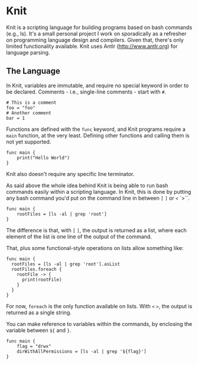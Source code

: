 
# Knit

Knit is a scripting language for building programs based on bash commands (e.g., ls). It's a small personal project I work on sporadically as a refresher on programming language design and compilers. Given that, there's only limited functionality available. Knit uses Antlr (http://www.antlr.org) for language parsing.

## The Language

In Knit, variables are immutable, and require no special keyword in order to be declared. Comments - i.e., single-line comments - start with `#`.

    # This is a comment
    foo = "foo"
    # Another comment
    bar = 1

Functions are defined with the `func` keyword, and Knit programs require a `main` function, at the very least. Defining other functions and calling them is not yet supported.

    func main {
        print("Hello World")
    }

Knit also doesn't require any specific line terminator.

As said above the whole idea behind Knit is being able to run bash commands easily within a scripting language. In Knit, this is done by putting any bash command you'd put on the command line in between `[` `]` or `<` `>``.

    func main {
        rootFiles = [ls -al | grep 'root']
    }

The difference is that, with `[` `]`, the output is returned as a list, where each element of the list is one line of the output of the command.

That, plus some functional-style operations on lists allow something like:

    func main {
      rootFiles = [ls -al | grep 'root'].asList
      rootFiles.foreach {
        rootFile -> {
          print(rootFile)
        }
      }
    }

For now, `foreach` is the only function available on lists. With `<` `>`, the output is returned as a single string.

You can make reference to variables within the commands, by enclosing the variable between ``${`` and ``}``.

    func main {
        flag = "drwx"
        dirWithAllPermissions = [ls -al | grep '${flag}']
    }
